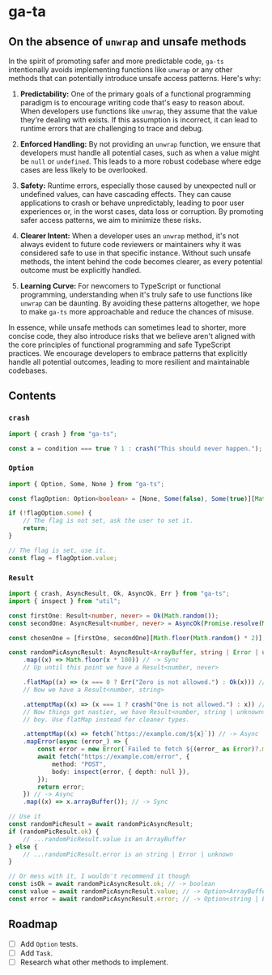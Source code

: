 # ga-ta

## On the absence of `unwrap` and unsafe methods

In the spirit of promoting safer and more predictable code, `ga-ts` intentionally avoids implementing functions
like `unwrap` or any other methods that can potentially introduce unsafe access patterns. Here's why:

1. **Predictability:** One of the primary goals of a functional programming paradigm is to encourage writing code that's
   easy to reason about. When developers use functions like `unwrap`, they assume that the value they're dealing with
   exists. If this assumption is incorrect, it can lead to runtime errors that are challenging to trace and debug.

2. **Enforced Handling:** By not providing an `unwrap` function, we ensure that developers must handle all potential
   cases, such as when a value might be `null` or `undefined`. This leads to a more robust codebase where edge cases are
   less likely to be overlooked.

3. **Safety:** Runtime errors, especially those caused by unexpected null or undefined values, can have cascading
   effects. They can cause applications to crash or behave unpredictably, leading to poor user experiences or, in the
   worst cases, data loss or corruption. By promoting safer access patterns, we aim to minimize these risks.

4. **Clearer Intent:** When a developer uses an `unwrap` method, it's not always evident to future code reviewers or
   maintainers why it was considered safe to use in that specific instance. Without such unsafe methods, the intent
   behind the code becomes clearer, as every potential outcome must be explicitly handled.

5. **Learning Curve:** For newcomers to TypeScript or functional programming, understanding when it's truly safe to use
   functions like `unwrap` can be daunting. By avoiding these patterns altogether, we hope to make `ga-ts` more
   approachable and reduce the chances of misuse.

In essence, while unsafe methods can sometimes lead to shorter, more concise code, they also introduce risks that we
believe aren't aligned with the core principles of functional programming and safe TypeScript practices. We encourage
developers to embrace patterns that explicitly handle all potential outcomes, leading to more resilient and maintainable
codebases.

## Contents

### `crash`

```typescript
import { crash } from "ga-ts";

const a = condition === true ? 1 : crash("This should never happen.");
```

### `Option`

```typescript
import { Option, Some, None } from "ga-ts";

const flagOption: Option<boolean> = [None, Some(false), Some(true)][Math.floor(Math.random() * 3)];

if (!flagOption.some) {
    // The flag is not set, ask the user to set it.
    return;
}

// The flag is set, use it.
const flag = flagOption.value;
```

### `Result`

```typescript
import { crash, AsyncResult, Ok, AsyncOk, Err } from "ga-ts";
import { inspect } from "util";

const firstOne: Result<number, never> = Ok(Math.random());
const secondOne: AsyncResult<number, never> = AsyncOk(Promise.resolve(Math.random()));

const chosenOne = [firstOne, secondOne][Math.floor(Math.random() * 2)];

const randomPicAsyncResult: AsyncResult<ArrayBuffer, string | Error | unknown> = chosenOne!
    .map((x) => Math.floor(x * 100)) // -> Sync
    // Up until this point we have a Result<number, never>

    .flatMap((x) => (x === 0 ? Err("Zero is not allowed.") : Ok(x))) // -> Sync
    // Now we have a Result<number, string>

    .attemptMap((x) => (x === 1 ? crash("One is not allowed.") : x)) // -> Sync
    // Now things got nastier, we have Result<number, string | unknown>, attemptMap is a bad
    // boy. Use flatMap instead for cleaner types.

    .attemptMap((x) => fetch(`https://example.com/${x}`)) // -> Async
    .mapError(async (error_) => {
        const error = new Error(`Failed to fetch ${(error_ as Error)?.message || error_}`);
        await fetch("https://example.com/error", {
            method: "POST",
            body: inspect(error, { depth: null }),
        });
        return error;
    }) // -> Async
    .map((x) => x.arrayBuffer()); // -> Sync

// Use it
const randomPicResult = await randomPicAsyncResult;
if (randomPicResult.ok) {
    // ...randomPicResult.value is an ArrayBuffer
} else {
    // ...randomPicResult.error is an string | Error | unknown
}

// Or mess with it, I wouldn't recommend it though
const isOk = await randomPicAsyncResult.ok; // -> boolean
const value = await randomPicAsyncResult.value; // -> Option<ArrayBuffer>
const error = await randomPicAsyncResult.error; // -> Option<string | Error | unknown>
```

## Roadmap

-   [ ] Add `Option` tests.
-   [ ] Add `Task`.
-   [ ] Research what other methods to implement.
